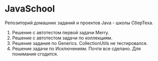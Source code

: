 # JavaSchool
Репозиторий домашних заданий и проектов Java - школы СберТеха.

1. Решение с автотестом первой задачи Merry.
2. Решение с автотестом задачи по коллекциям.
3. Решение задания по Generics. CollectionUtils не тестировался.
4. Решение задачи по Исключениям. Почти все сделано. Для понимания сгодится.
